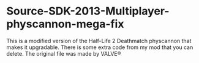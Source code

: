# Source-SDK-2013-Multiplayer-physcannon-mega-fix
This is a modified version of the Half-Life 2 Deathmatch physcannon that makes it upgradable. There is some extra code from my mod that you can delete.
The original file was made by VALVE®
